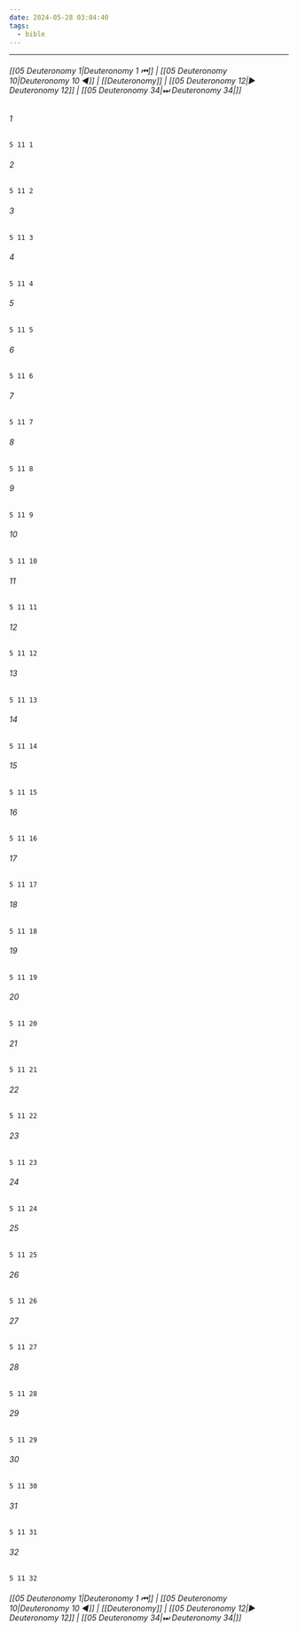 ```yaml
---
date: 2024-05-28 03:04:40
tags:
  - bible
---
```

___

###### [[05 Deuteronomy 1|Deuteronomy 1 ⏮]] | [[05 Deuteronomy 10|Deuteronomy 10 ◀]] | [[Deuteronomy]] | [[05 Deuteronomy 12|▶ Deuteronomy 12]] | [[05 Deuteronomy 34|⏭ Deuteronomy 34|]]

###### 1
``` verse
5 11 1 
```
###### 2
``` verse
5 11 2 
```
###### 3
``` verse
5 11 3 
```
###### 4
``` verse
5 11 4 
```
###### 5
``` verse
5 11 5 
```
###### 6
``` verse
5 11 6 
```
###### 7
``` verse
5 11 7 
```
###### 8
``` verse
5 11 8 
```
###### 9
``` verse
5 11 9 
```
###### 10
``` verse
5 11 10 
```
###### 11
``` verse
5 11 11 
```
###### 12
``` verse
5 11 12 
```
###### 13
``` verse
5 11 13 
```
###### 14
``` verse
5 11 14 
```
###### 15
``` verse
5 11 15 
```
###### 16
``` verse
5 11 16 
```
###### 17
``` verse
5 11 17 
```
###### 18
``` verse
5 11 18 
```
###### 19
``` verse
5 11 19 
```
###### 20
``` verse
5 11 20 
```
###### 21
``` verse
5 11 21 
```
###### 22
``` verse
5 11 22 
```
###### 23
``` verse
5 11 23 
```
###### 24
``` verse
5 11 24 
```
###### 25
``` verse
5 11 25 
```
###### 26
``` verse
5 11 26 
```
###### 27
``` verse
5 11 27 
```
###### 28
``` verse
5 11 28 
```
###### 29
``` verse
5 11 29 
```
###### 30
``` verse
5 11 30 
```
###### 31
``` verse
5 11 31 
```
###### 32
``` verse
5 11 32 
```

###### [[05 Deuteronomy 1|Deuteronomy 1 ⏮]] | [[05 Deuteronomy 10|Deuteronomy 10 ◀]] | [[Deuteronomy]] | [[05 Deuteronomy 12|▶ Deuteronomy 12]] | [[05 Deuteronomy 34|⏭ Deuteronomy 34|]]

